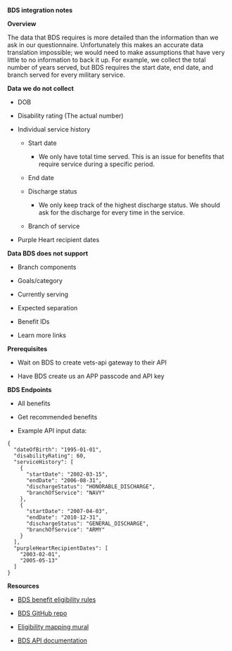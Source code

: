 **BDS integration notes**

**Overview**

The data that BDS requires is more detailed than the information than we ask in our questionnaire. Unfortunately this makes an accurate data translation impossible; we would need to make assumptions that have very little to no information to back it up. For example, we collect the total number of years served, but BDS requires the start date, end date, and branch served for every military service.

**Data we do not collect**

*   DOB
    
*   Disability rating (The actual number)
    
*   Individual service history
    
    *   Start date
        
        *   We only have total time served. This is an issue for benefits that require service during a specific period.
            
    *   End date
        
    *   Discharge status
        
        *   We only keep track of the highest discharge status. We should ask for the discharge for every time in the service.
            
    *   Branch of service
        
*   Purple Heart recipient dates
    

**Data BDS does not support**

*   Branch components
    
*   Goals/category
    
*   Currently serving
    
*   Expected separation
    
*   Benefit IDs
    
*   Learn more links
    

**Prerequisites**

*   Wait on BDS to create vets-api gateway to their API
    
*   Have BDS create us an APP passcode and API key
    

**BDS Endpoints**

*   All benefits
    
*   Get recommended benefits
    
*   Example API input data:

```
{
  "dateOfBirth": "1995-01-01",
  "disabilityRating": 60,
  "serviceHistory": [
    {
      "startDate": "2002-03-15",
      "endDate": "2006-08-31",
      "dischargeStatus": "HONORABLE_DISCHARGE",
      "branchOfService": "NAVY"
    },
    {
      "startDate": "2007-04-03",
      "endDate": "2010-12-31",
      "dischargeStatus": "GENERAL_DISCHARGE",
      "branchOfService": "ARMY"
    }
  ],
  "purpleHeartRecipientDates": [
    "2003-02-01",
    "2005-05-13"
  ]
}
```

**Resources**

*   [BDS benefit eligibility rules](https://github.com/department-of-veterans-affairs/ves-benefits-discovery-service/blob/main/rules.md#healthbenefiteligibility)
    
*   [BDS GitHub repo](https://github.com/department-of-veterans-affairs/ves-benefits-discovery-service)
    
*   [Eligibility mapping mural](https://app.mural.co/t/departmentofveteransaffairs9999/m/departmentofveteransaffairs9999/1753280444533/71d73d6a1a75df619578d261ef981393158a24a7)
    
*   [BDS API documentation](https://effective-adventure-ozmrjm3.pages.github.io/)
